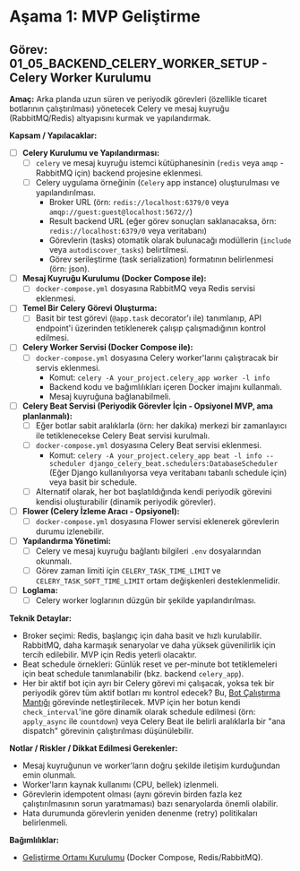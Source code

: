 # Aşama 1: MVP Geliştirme

## Görev: 01_05_BACKEND_CELERY_WORKER_SETUP - Celery Worker Kurulumu

**Amaç:** Arka planda uzun süren ve periyodik görevleri (özellikle ticaret botlarının çalıştırılması) yönetecek Celery ve mesaj kuyruğu (RabbitMQ/Redis) altyapısını kurmak ve yapılandırmak.

**Kapsam / Yapılacaklar:**

- [ ] **Celery Kurulumu ve Yapılandırması:**
  - [ ] `celery` ve mesaj kuyruğu istemci kütüphanesinin (`redis` veya `amqp` - RabbitMQ için) backend projesine eklenmesi.
  - [ ] Celery uygulama örneğinin (`Celery` app instance) oluşturulması ve yapılandırılması.
    - Broker URL (örn: `redis://localhost:6379/0` veya `amqp://guest:guest@localhost:5672//`)
    - Result backend URL (eğer görev sonuçları saklanacaksa, örn: `redis://localhost:6379/0` veya veritabanı)
    - Görevlerin (tasks) otomatik olarak bulunacağı modüllerin (`include` veya `autodiscover_tasks`) belirtilmesi.
    - Görev serileştirme (task serialization) formatının belirlenmesi (örn: json).
- [ ] **Mesaj Kuyruğu Kurulumu (Docker Compose ile):**
  - [ ] `docker-compose.yml` dosyasına RabbitMQ veya Redis servisi eklenmesi.
- [ ] **Temel Bir Celery Görevi Oluşturma:**
  - [ ] Basit bir test görevi (`@app.task` decorator'ı ile) tanımlanıp, API endpoint'i üzerinden tetiklenerek çalışıp çalışmadığının kontrol edilmesi.
- [ ] **Celery Worker Servisi (Docker Compose ile):**
  - [ ] `docker-compose.yml` dosyasına Celery worker'larını çalıştıracak bir servis eklenmesi.
    - Komut: `celery -A your_project.celery_app worker -l info`
    - Backend kodu ve bağımlılıkları içeren Docker imajını kullanmalı.
    - Mesaj kuyruğuna bağlanabilmeli.
- [ ] **Celery Beat Servisi (Periyodik Görevler İçin - Opsiyonel MVP, ama planlanmalı):**
  - [ ] Eğer botlar sabit aralıklarla (örn: her dakika) merkezi bir zamanlayıcı ile tetiklenecekse Celery Beat servisi kurulmalı.
  - [ ] `docker-compose.yml` dosyasına Celery Beat servisi eklenmesi.
    - Komut: `celery -A your_project.celery_app beat -l info --scheduler django_celery_beat.schedulers:DatabaseScheduler` (Eğer Django kullanılıyorsa veya veritabanı tabanlı schedule için) veya basit bir schedule.
  - [ ] Alternatif olarak, her bot başlatıldığında kendi periyodik görevini kendisi oluşturabilir (dinamik periyodik görevler).
- [ ] **Flower (Celery İzleme Aracı - Opsiyonel):**
  - [ ] `docker-compose.yml` dosyasına Flower servisi eklenerek görevlerin durumu izlenebilir.
- [ ] **Yapılandırma Yönetimi:**
  - [ ] Celery ve mesaj kuyruğu bağlantı bilgileri `.env` dosyalarından okunmalı.
  - [ ] Görev zaman limiti için `CELERY_TASK_TIME_LIMIT` ve `CELERY_TASK_SOFT_TIME_LIMIT` ortam değişkenleri desteklenmelidir.
- [ ] **Loglama:**
  - [ ] Celery worker loglarının düzgün bir şekilde yapılandırılması.

**Teknik Detaylar:**

- Broker seçimi: Redis, başlangıç için daha basit ve hızlı kurulabilir. RabbitMQ, daha karmaşık senaryolar ve daha yüksek güvenilirlik için tercih edilebilir. MVP için Redis yeterli olacaktır.
- Beat schedule örnekleri: Günlük reset ve per-minute bot tetiklemeleri için beat schedule tanımlanabilir (bkz. backend `celery_app`).
- Her bir aktif bot için ayrı bir Celery görevi mi çalışacak, yoksa tek bir periyodik görev tüm aktif botları mı kontrol edecek? Bu, [Bot Çalıştırma Mantığı](01_06_BACKEND_BOT_EXECUTION_LOGIC.md) görevinde netleştirilecek. MVP için her botun kendi `check_interval`'ine göre dinamik olarak schedule edilmesi (örn: `apply_async` ile `countdown`) veya Celery Beat ile belirli aralıklarla bir "ana dispatch" görevinin çalıştırılması düşünülebilir.

**Notlar / Riskler / Dikkat Edilmesi Gerekenler:**

- Mesaj kuyruğunun ve worker'ların doğru şekilde iletişim kurduğundan emin olunmalı.
- Worker'ların kaynak kullanımı (CPU, bellek) izlenmeli.
- Görevlerin idempotent olması (aynı görevin birden fazla kez çalıştırılmasının sorun yaratmaması) bazı senaryolarda önemli olabilir.
- Hata durumunda görevlerin yeniden denenme (retry) politikaları belirlenmeli.

**Bağımlılıklar:**

- [Geliştirme Ortamı Kurulumu](_PARENT_DIR_/_PARENT_DIR_/00_PLANNING_AND_SETUP/00_03_DEV_ENVIRONMENT_SETUP.md) (Docker Compose, Redis/RabbitMQ).
